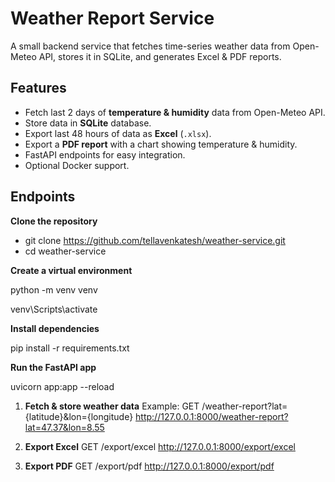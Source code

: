 # Weather Report Service

A small backend service that fetches time-series weather data from Open-Meteo API, stores it in SQLite, and generates Excel & PDF reports.



## Features
- Fetch last 2 days of **temperature & humidity** data from Open-Meteo API.
- Store data in **SQLite** database.
- Export last 48 hours of data as **Excel** (`.xlsx`).
- Export a **PDF report** with a chart showing temperature & humidity.
- FastAPI endpoints for easy integration.
- Optional Docker support.



## Endpoints


**Clone the repository**

- git clone https://github.com/tellavenkatesh/weather-service.git
- cd weather-service


**Create a virtual environment**

python -m venv venv

venv\Scripts\activate



**Install dependencies**

pip install -r requirements.txt


**Run the FastAPI app**

uvicorn app:app --reload


1. **Fetch & store weather data**
Example:
GET /weather-report?lat={latitude}&lon={longitude}
http://127.0.0.1:8000/weather-report?lat=47.37&lon=8.55

2. **Export Excel**
GET /export/excel
http://127.0.0.1:8000/export/excel
3. **Export PDF**
GET /export/pdf
http://127.0.0.1:8000/export/pdf
